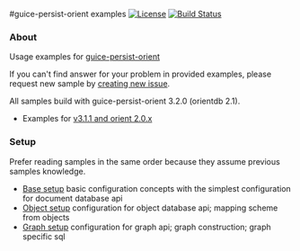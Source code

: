 #guice-persist-orient examples
[![License](http://img.shields.io/badge/license-MIT-blue.svg?style=flat)](http://www.opensource.org/licenses/MIT)
[![Build Status](http://img.shields.io/travis/xvik/guice-persist-orient-examples.svg)](https://travis-ci.org/xvik/guice-persist-orient-examples)

### About

Usage examples for [guice-persist-orient](https://github.com/xvik/guice-persist-orient)

If you can't find answer for your problem in provided examples, please request new sample by 
[creating new issue](https://github.com/xvik/guice-persist-orient-examples/issues).

All samples build with guice-persist-orient 3.2.0 (orientdb 2.1).

* Examples for [v3.1.1 and orient 2.0.x](https://github.com/xvik/guice-persist-orient-examples/tree/orient-2.0.x) 

### Setup

Prefer reading samples in the same order because they assume previous samples knowledge.

* [Base setup](setup-base) 
basic configuration concepts with the simplest configuration for document database api 
* [Object setup](setup-object)
configuration for object database api; mapping scheme from objects
* [Graph setup](setup-graph) configuration for graph api; graph construction; graph specific sql


